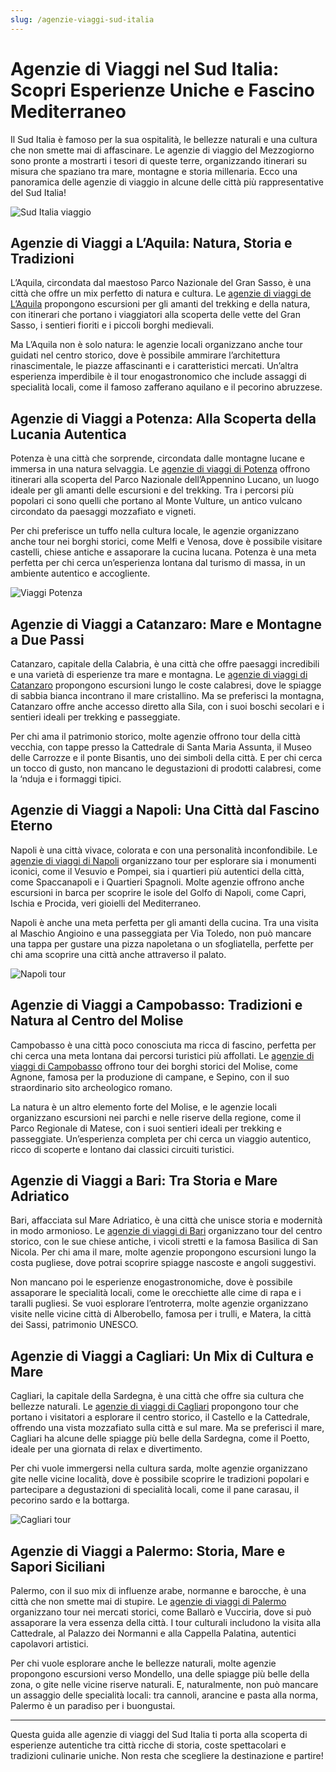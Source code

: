 ```yaml
---
slug: /agenzie-viaggi-sud-italia
---
```

# Agenzie di Viaggi nel Sud Italia: Scopri Esperienze Uniche e Fascino Mediterraneo

Il Sud Italia è famoso per la sua ospitalità, le bellezze naturali e una cultura che non smette mai di affascinare. Le agenzie di viaggio del Mezzogiorno sono pronte a mostrarti i tesori di queste terre, organizzando itinerari su misura che spaziano tra mare, montagne e storia millenaria. Ecco una panoramica delle agenzie di viaggio in alcune delle città più rappresentative del Sud Italia!

![Sud Italia viaggio](/guide-img/output/7.jpg)

## Agenzie di Viaggi a L’Aquila: Natura, Storia e Tradizioni

L’Aquila, circondata dal maestoso Parco Nazionale del Gran Sasso, è una città che offre un mix perfetto di natura e cultura. Le [agenzie di viaggi de L’Aquila](https://www.impresaitalia.info/633/1/agenzie-viaggi/laquila.aspx) propongono escursioni per gli amanti del trekking e della natura, con itinerari che portano i viaggiatori alla scoperta delle vette del Gran Sasso, i sentieri fioriti e i piccoli borghi medievali.

Ma L’Aquila non è solo natura: le agenzie locali organizzano anche tour guidati nel centro storico, dove è possibile ammirare l’architettura rinascimentale, le piazze affascinanti e i caratteristici mercati. Un’altra esperienza imperdibile è il tour enogastronomico che include assaggi di specialità locali, come il famoso zafferano aquilano e il pecorino abruzzese.

## Agenzie di Viaggi a Potenza: Alla Scoperta della Lucania Autentica

Potenza è una città che sorprende, circondata dalle montagne lucane e immersa in una natura selvaggia. Le [agenzie di viaggi di Potenza](https://www.impresaitalia.info/633/1/agenzie-viaggi/potenza.aspx) offrono itinerari alla scoperta del Parco Nazionale dell’Appennino Lucano, un luogo ideale per gli amanti delle escursioni e del trekking. Tra i percorsi più popolari ci sono quelli che portano al Monte Vulture, un antico vulcano circondato da paesaggi mozzafiato e vigneti.

Per chi preferisce un tuffo nella cultura locale, le agenzie organizzano anche tour nei borghi storici, come Melfi e Venosa, dove è possibile visitare castelli, chiese antiche e assaporare la cucina lucana. Potenza è una meta perfetta per chi cerca un’esperienza lontana dal turismo di massa, in un ambiente autentico e accogliente.

![Viaggi Potenza](/guide-img/output/8.jpg)

## Agenzie di Viaggi a Catanzaro: Mare e Montagne a Due Passi

Catanzaro, capitale della Calabria, è una città che offre paesaggi incredibili e una varietà di esperienze tra mare e montagna. Le [agenzie di viaggi di Catanzaro](https://www.impresaitalia.info/633/1/agenzie-viaggi/catanzaro.aspx) propongono escursioni lungo le coste calabresi, dove le spiagge di sabbia bianca incontrano il mare cristallino. Ma se preferisci la montagna, Catanzaro offre anche accesso diretto alla Sila, con i suoi boschi secolari e i sentieri ideali per trekking e passeggiate.

Per chi ama il patrimonio storico, molte agenzie offrono tour della città vecchia, con tappe presso la Cattedrale di Santa Maria Assunta, il Museo delle Carrozze e il ponte Bisantis, uno dei simboli della città. E per chi cerca un tocco di gusto, non mancano le degustazioni di prodotti calabresi, come la ‘nduja e i formaggi tipici.

## Agenzie di Viaggi a Napoli: Una Città dal Fascino Eterno

Napoli è una città vivace, colorata e con una personalità inconfondibile. Le [agenzie di viaggi di Napoli](https://www.impresaitalia.info/633/1/agenzie-viaggi/napoli.aspx) organizzano tour per esplorare sia i monumenti iconici, come il Vesuvio e Pompei, sia i quartieri più autentici della città, come Spaccanapoli e i Quartieri Spagnoli. Molte agenzie offrono anche escursioni in barca per scoprire le isole del Golfo di Napoli, come Capri, Ischia e Procida, veri gioielli del Mediterraneo.

Napoli è anche una meta perfetta per gli amanti della cucina. Tra una visita al Maschio Angioino e una passeggiata per Via Toledo, non può mancare una tappa per gustare una pizza napoletana o un sfogliatella, perfette per chi ama scoprire una città anche attraverso il palato.

![Napoli tour](/guide-img/output/9.jpg)

## Agenzie di Viaggi a Campobasso: Tradizioni e Natura al Centro del Molise

Campobasso è una città poco conosciuta ma ricca di fascino, perfetta per chi cerca una meta lontana dai percorsi turistici più affollati. Le [agenzie di viaggi di Campobasso](https://www.impresaitalia.info/633/1/agenzie-viaggi/campobasso.aspx) offrono tour dei borghi storici del Molise, come Agnone, famosa per la produzione di campane, e Sepino, con il suo straordinario sito archeologico romano.

La natura è un altro elemento forte del Molise, e le agenzie locali organizzano escursioni nei parchi e nelle riserve della regione, come il Parco Regionale di Matese, con i suoi sentieri ideali per trekking e passeggiate. Un’esperienza completa per chi cerca un viaggio autentico, ricco di scoperte e lontano dai classici circuiti turistici.

## Agenzie di Viaggi a Bari: Tra Storia e Mare Adriatico

Bari, affacciata sul Mare Adriatico, è una città che unisce storia e modernità in modo armonioso. Le [agenzie di viaggi di Bari](https://www.impresaitalia.info/633/1/agenzie-viaggi/bari.aspx) organizzano tour del centro storico, con le sue chiese antiche, i vicoli stretti e la famosa Basilica di San Nicola. Per chi ama il mare, molte agenzie propongono escursioni lungo la costa pugliese, dove potrai scoprire spiagge nascoste e angoli suggestivi.

Non mancano poi le esperienze enogastronomiche, dove è possibile assaporare le specialità locali, come le orecchiette alle cime di rapa e i taralli pugliesi. Se vuoi esplorare l’entroterra, molte agenzie organizzano visite nelle vicine città di Alberobello, famosa per i trulli, e Matera, la città dei Sassi, patrimonio UNESCO.

## Agenzie di Viaggi a Cagliari: Un Mix di Cultura e Mare

Cagliari, la capitale della Sardegna, è una città che offre sia cultura che bellezze naturali. Le [agenzie di viaggi di Cagliari](https://www.impresaitalia.info/633/1/agenzie-viaggi/cagliari.aspx) propongono tour che portano i visitatori a esplorare il centro storico, il Castello e la Cattedrale, offrendo una vista mozzafiato sulla città e sul mare. Ma se preferisci il mare, Cagliari ha alcune delle spiagge più belle della Sardegna, come il Poetto, ideale per una giornata di relax e divertimento.

Per chi vuole immergersi nella cultura sarda, molte agenzie organizzano gite nelle vicine località, dove è possibile scoprire le tradizioni popolari e partecipare a degustazioni di specialità locali, come il pane carasau, il pecorino sardo e la bottarga.

![Cagliari tour](/guide-img/output/10.jpg)

## Agenzie di Viaggi a Palermo: Storia, Mare e Sapori Siciliani

Palermo, con il suo mix di influenze arabe, normanne e barocche, è una città che non smette mai di stupire. Le [agenzie di viaggi di Palermo](https://www.impresaitalia.info/633/1/agenzie-viaggi/palermo.aspx) organizzano tour nei mercati storici, come Ballarò e Vucciria, dove si può assaporare la vera essenza della città. I tour culturali includono la visita alla Cattedrale, al Palazzo dei Normanni e alla Cappella Palatina, autentici capolavori artistici.

Per chi vuole esplorare anche le bellezze naturali, molte agenzie propongono escursioni verso Mondello, una delle spiagge più belle della zona, o gite nelle vicine riserve naturali. E, naturalmente, non può mancare un assaggio delle specialità locali: tra cannoli, arancine e pasta alla norma, Palermo è un paradiso per i buongustai.

---

Questa guida alle agenzie di viaggi del Sud Italia ti porta alla scoperta di esperienze autentiche tra città ricche di storia, coste spettacolari e tradizioni culinarie uniche. Non resta che scegliere la destinazione e partire!
